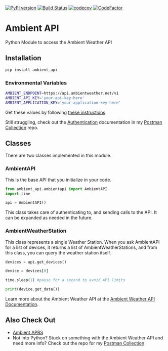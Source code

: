 [![PyPI version](https://badge.fury.io/py/ambient-api.svg)](https://pypi.python.org/pypi/ambient-api)
[![Build Status](https://travis-ci.org/avryhof/ambient_api.svg?branch=master)](https://travis-ci.org/avryhof/ambient_api) 
[![codecov](https://codecov.io/gh/avryhof/ambient_api/branch/master/graph/badge.svg)](https://codecov.io/gh/avryhof/ambient_api)
<a href="https://www.codefactor.io/repository/github/avryhof/ambient_api"><img alt="CodeFactor" src=
   "https://www.codefactor.io/repository/github/avryhof/ambient_api/badge"/></a>

Ambient API
==========================

Python Module to access the Ambient Weather API

## Installation

```bash
pip install ambient_api
```

### Environmental Variables
```bash
AMBIENT_ENDPOINT=https://api.ambientweather.net/v1
AMBIENT_API_KEY='your-api-key-here'
AMBIENT_APPLICATION_KEY='your-application-key-here'
```
Get these values by following [these instructions](https://ambientweather.docs.apiary.io/#introduction/authentication).

Still struggling, check out the [Authentication](https://github.com/avryhof/ambient_api_postman_collection#authentication) documentation in my [Postman Collection](https://github.com/avryhof/ambient_api_postman_collection) repo.

## Classes
There are two classes implemented in this module.

### AmbientAPI
This is the base API that you initialize in your code.

```python
from ambient_api.ambientapi import AmbientAPI
import time

api = AmbientAPI()
``` 
This class takes care of authenticating to, and sending calls to the API.  It can be expanded as needed in the future.

### AmbientWeatherStation
This class represents a single Weather Station.  When you ask AmbientAPI for a list of devices,
it returns a list of AmbientWeatherStations, and from this class, you can query the weather station itself.

```python
devices = api.get_devices()

device = devices[0]

time.sleep(1) #pause for a second to avoid API limits

print(device.get_data())
```

Learn more about the Ambient Weather API at the [Ambient Weather API Documentation](https://ambientweather.docs.apiary.io/#).

## Also Check Out
* [Ambient APRS](https://github.com/avryhof/ambient_aprs)
* Not into Python?  Stuck on something with the Ambient Weather API and need more info?  Check out the repo for my [Postman Collection](https://github.com/avryhof/ambient_api_postman_collection)
